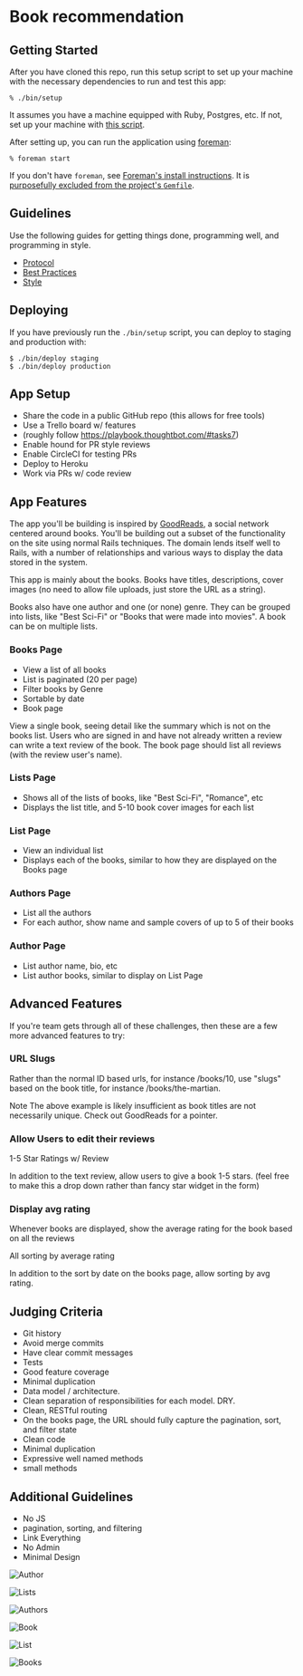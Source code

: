 # Book recommendation

## Getting Started

After you have cloned this repo, run this setup script to set up your machine
with the necessary dependencies to run and test this app:

    % ./bin/setup

It assumes you have a machine equipped with Ruby, Postgres, etc. If not, set up
your machine with [this script].

[this script]: https://github.com/thoughtbot/laptop

After setting up, you can run the application using [foreman]:

    % foreman start

If you don't have `foreman`, see [Foreman's install instructions][foreman]. It
is [purposefully excluded from the project's `Gemfile`][exclude].

[foreman]: https://github.com/ddollar/foreman
[exclude]: https://github.com/ddollar/foreman/pull/437#issuecomment-41110407

## Guidelines

Use the following guides for getting things done, programming well, and
programming in style.

* [Protocol](http://github.com/thoughtbot/guides/blob/master/protocol)
* [Best Practices](http://github.com/thoughtbot/guides/blob/master/best-practices)
* [Style](http://github.com/thoughtbot/guides/blob/master/style)

## Deploying

If you have previously run the `./bin/setup` script,
you can deploy to staging and production with:

    $ ./bin/deploy staging
    $ ./bin/deploy production

## App Setup
* Share the code in a public GitHub repo (this allows for free tools)
* Use a Trello board w/ features
* (roughly follow https://playbook.thoughtbot.com/#tasks7)
* Enable hound for PR style reviews
* Enable CircleCI for testing PRs
* Deploy to Heroku
* Work via PRs w/ code review

## App Features
The app you'll be building is inspired by [GoodReads](http://www.goodreads.com/), a social network
centered around books. You'll be building out a subset of the functionality
on the site using normal Rails techniques. The domain lends itself well to
Rails, with a number of relationships and various ways to display the data
stored in the system.

This app is mainly about the books. Books have titles, descriptions,
cover images (no need to allow file uploads, just store the URL as a string).

Books also have one author and one (or none) genre. They can be grouped into
lists, like "Best Sci-Fi" or "Books that were made into movies". A book can be
on multiple lists.

### Books Page

- View a list of all books
- List is paginated (20 per page)
- Filter books by Genre
- Sortable by date
- Book page

View a single book, seeing detail like the summary which is not on the
books list.
Users who are signed in and have not already written a review can write a
text review of the book.
The book page should list all reviews (with the review user's name).
### Lists Page
- Shows all of the lists of books, like "Best Sci-Fi", "Romance", etc
- Displays the list title, and 5-10 book cover images for each list

### List Page
- View an individual list
- Displays each of the books, similar to how they are displayed on the Books page

### Authors Page
- List all the authors
- For each author, show name and sample covers of up to 5 of their books

### Author Page
- List author name, bio, etc
- List author books, similar to display on List Page

## Advanced Features
If you're team gets through all of these challenges, then these are a few
more advanced features to try:

### URL Slugs

Rather than the normal ID based urls, for instance /books/10, use "slugs"
based on the book title, for instance /books/the-martian.

Note The above example is likely insufficient as book titles are not
necessarily unique. Check out GoodReads for a pointer.

### Allow Users to edit their reviews

1-5 Star Ratings w/ Review

In addition to the text review, allow users to give a book 1-5 stars. (feel
free to make this a drop down rather than fancy star widget in the form)

### Display avg rating

Whenever books are displayed, show the average rating for the book based on
all the reviews

All sorting by average rating

In addition to the sort by date on the books page, allow sorting by avg
rating.

## Judging Criteria
- Git history
- Avoid merge commits
- Have clear commit messages
- Tests
- Good feature coverage
- Minimal duplication
- Data model / architecture.
- Clean separation of responsibilities for each model. DRY.
- Clean, RESTful routing
- On the books page, the URL should fully capture the pagination, sort, and filter state
- Clean code
- Minimal duplication
- Expressive well named methods
- small methods

## Additional Guidelines
- No JS
- pagination, sorting, and filtering
- Link Everything
- No Admin
- Minimal Design

![Author](https://cdn.discourse.org/business/uploads/upcase/original/2X/b/b42fc7181a749025b338e21780411ca7e3a8c60b.jpg)

![Lists](https://cdn.discourse.org/business/uploads/upcase/optimized/2X/2/242b9944cfb80dcaa4cbf4ecd2eb2e6ba5c34b04_1_564x499.jpg)

![Authors](https://cdn.discourse.org/business/uploads/upcase/optimized/2X/9/92bf94a6043c07e5b674a02648fbe98ae8285f7b_1_554x500.jpg)

![Book](https://cdn.discourse.org/business/uploads/upcase/optimized/2X/8/818d36641f70c3709b52206c0b734c9fac227dea_1_606x500.jpg)

![List](https://cdn.discourse.org/business/uploads/upcase/optimized/2X/7/71510d71e5c52b8ce906914dbbc5e835c3b31494_1_564x499.jpg)

![Books](https://cdn.discourse.org/business/uploads/upcase/optimized/2X/f/feee648650efab9fd64f7774cd2b11bd209118fa_1_462x499.jpg)
